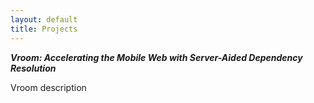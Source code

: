 ```yaml
---
layout: default
title: Projects
---
```


***Vroom: Accelerating the Mobile Web with Server-Aided Dependency Resolution***

Vroom description
